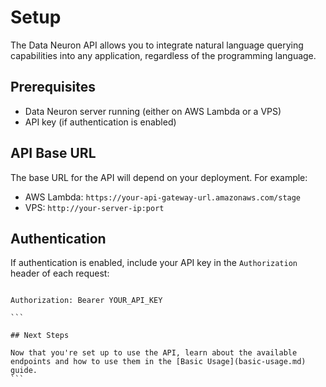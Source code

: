 # Setup

The Data Neuron API allows you to integrate natural language querying capabilities into any application, regardless of the programming language.

## Prerequisites

- Data Neuron server running (either on AWS Lambda or a VPS)
- API key (if authentication is enabled)

## API Base URL

The base URL for the API will depend on your deployment. For example:

- AWS Lambda: `https://your-api-gateway-url.amazonaws.com/stage`
- VPS: `http://your-server-ip:port`

## Authentication

If authentication is enabled, include your API key in the `Authorization` header of each request:

````

Authorization: Bearer YOUR_API_KEY

```

## Next Steps

Now that you're set up to use the API, learn about the available endpoints and how to use them in the [Basic Usage](basic-usage.md) guide.
```
````

